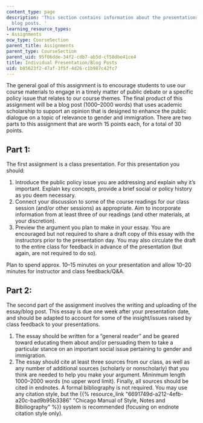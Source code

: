 ```yaml
---
content_type: page
description: 'This section contains information about the presentations and student
  blog posts. '
learning_resource_types:
- Assignments
ocw_type: CourseSection
parent_title: Assignments
parent_type: CourseSection
parent_uid: 95f06dde-34f2-cdb7-ab5d-cf58dbe41ce4
title: Individual Presentation/Blog Posts
uid: b85623f2-47af-3f5f-4d26-c1b987c42fc7
---
```


The general goal of this assignment is to encourage students to use our course materials to engage in a timely matter of public debate or a specific policy issue that relates to our course themes. The final product of this assignment will be a blog post (1000–2000 words) that uses academic scholarship to support an opinion that is designed to enhance the public dialogue on a topic of relevance to gender and immigration. There are two parts to this assignment that are worth 15 points each, for a total of 30 points.

Part 1:
-------

The first assignment is a class presentation. For this presentation you should:

1.  Introduce the public policy issue you are addressing and explain why it’s important. Explain key concepts, provide a brief social or policy history as you deem necessary.
2.  Connect your discussion to some of the course readings for our class session (and/or other sessions) as appropriate. Aim to incorporate information from at least three of our readings (and other materials, at your discretion).
3.  Preview the argument you plan to make in your essay. You are encouraged but not required to share a draft copy of this essay with the instructors prior to the presentation day. You may also circulate the draft to the entire class for feedback in advance of the presentation (but again, are not required to do so).

Plan to spend approx. 10–15 minutes on your presentation and allow 10–20 minutes for instructor and class feedback/Q&A.

Part 2:
-------

The second part of the assignment involves the writing and uploading of the essay/blog post. This essay is due one week after your presentation date, and should be adapted to account for some of the insight/issues raised by class feedback to your presentations.

1.  The essay should be written for a “general reader” and be geared toward educating them about and/or persuading them to take a particular stance on an important social issue pertaining to gender and immigration.
2.  The essay should cite at least three sources from our class, as well as any number of additional sources (scholarly or nonscholarly) that you think are needed to help you make your argument. Mininmum length 1000–2000 words (no upper word limit). Finally, all sources should be cited in endnotes. A formal bibliography is not required. You may use any citation style, but the {{% resource_link "6691749d-a212-4efb-a20c-bad9b95b3386" "Chicago Manual of Style, Notes and Bibiliography" %}} system is recommended (focusing on endnote citation style only).